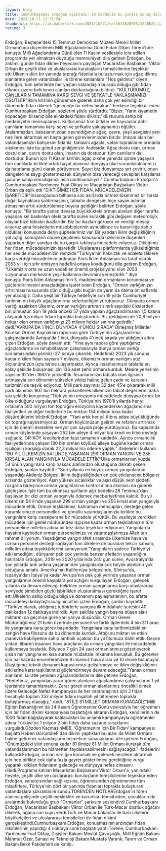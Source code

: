 ```yaml
--- 
layout: blog
title: Cumhurbaşkanı Erdoğan açıkladı! 28 maddelik Su Şurası Sonuç Bildirgesi
date: 2021-10-21 12:31:54
thumbnail: https://im.haberturk.com/2021/10/21/ver1634820705/3228625_1200x627.jpg
rating: 3
---
```

Erdoğan, Beştepe'deki 15 Temmuz Demokrasi Müzesi Mevkii Millet Ormanı'nda düzenlenen Milli Ağaçlandırma Günü Fidan Dikim Töreni'nde konuştu.Milli Ağaçlandırma Günü olan 11 Kasım vesilesiyle icra edilen programda yer almaktan duyduğu memnuniyeti dile getiren Erdoğan, bu anlamlı günde fidan dikme heyecanını paylaşan Macaristan Başbakanı Viktor Orban ile çeşitli ülke ve uluslararası kuruluşların temsilcilerine teşekkür etti.Ülkenin dört bir yanında toprağı fidanlarla buluşturmak için ağaç dikme alanlarına gelen vatandaşlar ile törene katılanlara "Hoş geldiniz" diyen Erdoğan, tüm şehirlerde her yaştan vatandaşın burada olduğu gibi fidan dikmek üzere belirlenen alanları doldurduğunu bildirdi. "KÜLTÜRÜMÜZ, CANLILARIN TAMAMINA KARŞI SEVGİ VE ŞEFKATLE YAKLAŞMAMIZI ÖĞÜTLER"İklim krizinin gündemde giderek daha çok yer edindiği bir dönemde fidan dikerek "geleceğe bir nefes bırakan" herkese teşekkür eden Cumhurbaşkanı Erdoğan, sözlerini şöyle sürdürdü:  "Bizler, 'Yarın kıyametin kopacağını bilseniz bile elinizdeki fidanı dikiniz.' düsturuna sahip bir medeniyetin mensuplarıyız. Kültürümüz tüm bitkiler ve hayvanlar dahil canlıların tamamına karşı sevgi ve şefkatle yaklaşmamızı öğütler. Atalarımızdan, babalarımızdan devraldığımız ağaç, çevre, yeşil sevgisini yeni nesillere aktarmak en başta gelen görevlerimizden biridir. İmkanı olan her vatandaşımızın bahçesini fidanla, tarlasını ağaçla, vatan topraklarını ormanla süslemesi işte bu gönül zenginliğimizin ifadesidir. Ağaç dostu olan, orman dostu olan, çevre dostu olan, insanın da dostudur, tüm canlıların da dostudur. Bunun için 11 Kasım tarihini ağaç dikme yanında içinde yaşayan tüm canlılarla birlikte ortak hayat alanımız dünyaya olan sorumluluklarımızı da hatırlama günü olarak görüyorum. Şayet biz dünyamıza sırt çevirir, onun dengelerine saygı göstermezsek dünyanın bize vereceği cevapları karşılama gücüne sahip olmadığımızı asla unutmamalıyız." Cumhurbaşkanı Erdoğan'a Cumhurbaşkanı Yardımcısı Fuat Oktay ve Macaristan Başbakanı Victor Orban da eşlik etti "DİKTİĞİMİZ HER FİDAN, MÜCADELEMİZİN İŞARETİDİR"İnsanoğlunun bilhassa son asırlarda bitmez tükenmez bir hırsla doğal kaynaklara saldırmasının, tabiatın dengesini hiçe sayan adımlar atmasının artık sürdürülemez boyuta geldiğini belirten Erdoğan, şöyle konuştu:  "Bir tarafta yanan devasa büyüklükteki orman alanları diğer tarafta yaşanan sel baskınları öteki tarafta süren kuraklık gibi değişen meteorolojik olaylar bize tabiatın ikazlarıdır. Biz bu ikazları görüyor ve verdiği mesajı alıyoruz ama felaketlerin müsebbiplerinin aynı bilince ve kararlılığa sahip oldukları konusunda derin şüphelerimiz var. Bir yandan iklim değişikliğinin yol açtığı sonuçların önüne geçilmesi konusunda üzerimize düşenleri yaparken diğer yandan da bu çarpık tabloyla mücadele ediyoruz. Diktiğimiz her fidan, mücadelemizin işaretidir. Uluslararası platformlarda yükselttiğimiz her ses de mücadelemizin remzidir."Türkiye'nin haksızlık ve adaletsizliklere karşı verdiği mücadelenin ardından Paris İklim Anlaşması'na taraf olarak 2053 yılı için sıfır emisyon hedefini ortaya koyduğunu dile getiren Erdoğan, "Ülkemizin orta ve uzun vadeli en önemli projeksiyonu olan 2053 vizyonunun merkezine yeşil kalkınma devrimini yerleştirdik." diye konuştu.Paris İklim Anlaşması'nın 5. maddesinin ormanların korunması ve güçlendirilmesini amaçladığına işaret eden Erdoğan, "Orman varlığımızın artırılması hususunda dün olduğu gibi bugün de yarın da daima ön saflarda yer alacağız. Daha yeşil bir Türkiye hedefiyle son 19 yıldır Cumhuriyet tarihinin en büyük ağaçlandırma seferberliğini yürütüyoruz. Dünyada orman varlığı azalırken ülkemiz, orman varlığını artıran sınırlı sayıdaki ülkelerden biri olmuştur. Son 19 yılda önceki 57 yılda yapılan ağaçlandırmanın 1,5 katına ulaşarak 5,5 milyar fidanı toprakla buluşturduk. Biz geldiğimizde 20,8 milyon hektar olan orman varlığımızı 23 milyon hektar sınırına getirdik." dedi."AVRUPA'DA 1'İNCİ, DÜNYADA 4'ÜNCÜ SIRADA" Birleşmiş Milletler Küresel Orman Kaynakları raporuna göre Türkiye'nin ağaçlandırma çalışmalarında Avrupa'da 1'inci, dünyada 4'üncü sırada yer aldığının altını çizen Erdoğan, şöyle devam etti:  "Yine aynı rapora göre yaptığımız ağaçlandırma ve rehabilitasyon çalışmalarıyla dünya orman varlığı sıralamasındaki yerimizi 27. sıraya çıkardık. Hedefimiz 2023 yılı sonuna kadar dikilen fidan sayısını 7 milyara, ülkemizin orman varlığını yüz ölçümümüzün üçte birine ulaştırmaktır. Ayrıca insanlarımızın tabiatla en kolay şekilde buluşması için 136 adet şehir ormanı kurduk. Mesire yerlerinin sayısını 92'den 1663'e yükselttik. İnsanlarımızın tabiata olan ilgisinin artmasıyla son dönemin yükselen yıldızı haline gelen çadır ve karavan turizmini de teşvik ediyoruz. Milli park sayımızı 32'den 45'e çıkararak milli park alanımızı 907 bin hektara yükselterek ülkemizin tabiat değerlerini daha sıkı şekilde koruyoruz."Türkiye'nin erozyonla mücadelede dünyaya örnek bir ülke olduğunu vurgulayan Erdoğan, Türkiye'nin 1970'li yıllarda her yıl ortalama 500 milyon ton toprağını erozyonla kaybederken ağaçlandırma faaliyetleri ve diğer tedbirlerle bu miktarı 154 milyon tona kadar düşürdüklerini bildirdi.Erdoğan, "Yani artık her yıl Kıbrıs adası büyüklüğünde bir toprağı kaybetmiyoruz. Orman köylümüzün gelirini ve refahını artırmak için de önemli destekler veriyor çok sayıda proje yürütüyoruz. Bu kapsamda orman köylerinde yaşayan 252 bin aileye 4 milyar lira kredi ve hibe desteği sağladık. OR-KÖY kredilerinden faizi tamamen kaldırdık. Ayrıca ormancılık faaliyetlerinde çalışan 180 bin orman köylüsü aileye bugüne kadar orman işçiliğinin karşılığı olarak 22,3 milyar lira ödeme yaptık." ifadelerini kullandı. "BU YIL ÜLKEMİZİN 54 İLİNDE YAŞANAN 299 ORMAN YANGINI VE 255 KIRSAL ALAN YANGINIYLA MÜCADELE ETTİK"Ülke ormanlarının yüzde 54'ünün yangınlara karşı hassas alanlardan oluştuğuna dikkati çeken Erdoğan, şunları kaydetti:  "Son yıllarda en büyük orman yangınlarının yaşandığı Akdeniz Bölgesi, iklim değişikliğinden en çok etkilenecek bölgeler arasında gösteriliyor. Aşırı yüksek sıcaklıklar ve aşırı düşük nem şiddetli rüzgarla birleşince orman yangınlarının kontrol altına alınması da giderek güçleşiyor. İşte tüm bu olumsuz şartların ağır bedelini 28 Temmuz'dan başlayan bir dizi orman yangınıyla ödemek mecburiyetinde kaldık. Bu yıl ülkemizin 54 ilinde yaşanan 299 orman yangını ve 255 kırsal alan yangınıyla mücadele ettik. Orman teşkilatımız, kahraman mensupları, desteğe gelen kurumlarımızın personelleri ve gönüllü vatandaşlarımızla birlikte bu yangınlara karşı cansiperane bir mücadele yürüttük. Bu vesileyle verdikleri mücadele için genel müdüründen işçisine kadar orman teşkilatımızın tüm personeline milletim adına bir kez daha teşekkür ediyorum. Yangınlarda hayatını kaybeden orman personelimize ve vatandaşlarımıza Allah'tan rahmet diliyorum. Yaşadığımız yangın afeti sırasında ülkemize hava ve uzman personel desteği sağlayan tüm ülkelere de buradan tekrar şahsım, milletim adına teşekkürlerimi sunuyorum."Yangınların sadece Türkiye'yi etkilemediğini, dünyanın pek çok yerinde benzer afetlerin yaşandığını hatırlatan Erdoğan, 2019 ve 2020 yıllarında 240 gün süren, Avustralya'da son yıllarda ardı ardına yaşanan dev yangınlarda çok büyük alanların yok olduğunu anlattı.  Amerika'nın Kaliforniya bölgesinde, Sibirya'da, İspanya'dan İtalya'ya kadar Avrupa'nın pek çok yerinde yaşanan orman yangınlarının önemli kayıplara yol açtığını vurgulayan Erdoğan, gelecek yıllarda da devam edeceği belirtilen orman yangınlarına karşı uluslararası seviyede şimdiden güçlü işbirlikleri oluşturulması gerektiğine işaret etti.Ülkelerin sahip olduğu bilgi ve donanımı paylaşmalarının, bu afette mücadeleyi kolaylaştıracağının altını çizen Erdoğan, şunları kaydetti:  "Türkiye olarak, aldığımız tedbirlerle yangına ilk müdahale suresini 40 dakikadan 12 dakikaya indirdik. Aynı şekilde yangın başına düşen alan miktarını da geçmişe göre yarı yarıya düşürdük. Orman Genel Müdürlüğümüz 21 binin üzerinde personeli ve farklı tiplerdeki 4 bin 311 aracı ile yangınlara karşı görev başındadır. Yangınlara karşı tarihimizdeki en zengin hava filosunu da bu dönemde kurduk. Attığı su miktarı ve etkin manevra kabiliyetine sahip amfibik uçakları bu yıl filomuza dahil ettik. Geçen yıldan itibaren insansız hava araçlarını da orman yangınları ile mücadelede kullanmaya başladık. Böylece 7 gün 24 saat ormanlarımızı gözetleyerek çıkan her yangına en kısa sürede müdahale imkanına kavuştuk. Bu görevler için halihazırda envanterimizde 9 insansız hava aracı ve 10 drone bulunuyor. Ulaştığımız teknik donanım kapasitemizi geliştirmeye ve iklim değişikliğinin etkilerine karşı teşkilatımızı güçlendirmeye devam edeceğiz."Yanan orman alanlarını süratle yeniden ağaçlandırdıklarını dile getiren Erdoğan, "Hedefimiz, yangından zarar gören alanların ağaçlandırma çalışmalarını 1 yıl içerisinde tamamlamaktır. Zarar gören orman alanlarımız öncelikli olmak üzere Geleceğe Nefes Kampanyası ile her vatandaşımız için 3 fidan hesabıyla toplam 252 milyon fidanı inşallah yıl bitmeden toprakla buluşturmuş olacağız." dedi. "81 İLE 81 MİLLET ORMANI KURACAĞIZ"Milli Eğitim Bakanlığının da 24 Kasım Öğretmenler Günü vesilesiyle her öğretmen için bir fidan dikimi kampanyası başlattığını aktaran Erdoğan, kendilerinin de 1000 fidan bağışlayarak katılacakları bu anlamlı kampanyayla öğretmenler adına Türkiye'ye 1 milyon 2 bin fidan daha kazandıracaklarını vurguladı.Gözden KaçmasınMEB, 'Öğretmenim İçin Bir Fidan' kampanyası başlattı Haberi GörüntüleFidan dikimi yaptıkları bu alanı da Millet Ormanı haline getirerek vatandaşların hizmetine sunacaklarını dile getiren Erdoğan, "Önümüzdeki yılın sonuna kadar 81 ilimize 81 Millet Ormanı kurarak tüm vatandaşlarımızın bu hizmetten faydalanabilmesini sağlayacağız." ifadelerini kullandı.Erdoğan, orman varlığını korumak ve gelecek nesillere aktarmak için hep birlikte çok daha fazla gayret gösterilmesi gerektiğine vurgu yaparak, dikilen fidanların geleceğe ve dünyaya nefes olmasını diledi.Programa katılan Macaristan Başbakanı Viktor Orban'a, yanındaki heyete, çeşitli ülke ve uluslararası kuruluşların temsilcilerine teşekkür eden Erdoğan, sanatçısından sağlıkçısına, öğrencisinden öğretmenine tüm misafirlere, Türkiye'nin dört bir yanında fidanları toprakla buluşturan vatandaşlara şükranlarını sundu.TÖRENDEN NOTLARErdoğan'ın tören alanına gelişinde çeşitli meslekleri ve kurumları temsil eden, çocukların da aralarında bulunduğu grup "Ormanlar" şarkısını seslendirdi.Cumhurbaşkanı Erdoğan, Macaristan Başbakanı Viktor Orban ile Türk-Macar dostluk ağacını dikerek, ağaca can suyu verdi.Türk ve Macar bakanlar ile bazı ülkelerin büyükelçileri ve uluslararası temsilcileri de fidan dikimi gerçekleştirdi.Cumhurbaşkanı Erdoğan, konuşmasının ardından fidan dikimlerinin yapıldığı 4 noktaya canlı bağlantı yaptı.Törene, Cumhurbaşkanı Yardımcısı Fuat Oktay, Dışişleri Bakanı Mevlüt Çavuşoğlu, Milli Eğitim Bakanı Mahmut Özer, Sanayi ve Teknoloji Bakanı Mustafa Varank, Tarım ve Orman Bakanı Bekir Pakdemirli de katıldı. 